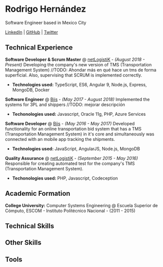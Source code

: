# Rodrigo Hernández

Software Engineer based in Mexico City

[LinkedIn](https://www.linkedin.com/in/rodrigo-hernandez-badillo/) | [GitHub](https://github.com/onigirimx) | [Twitter](https://twitter.com/onigirimex)


## Technical Experience

**Software Developer & Scrum Master** @ [netLogistiK](https://www.netlogistik.com/es/) - _(August 2018 - Present)_
Developing the company's new version of TMS (Transportation Management System) //TODO: Ahondar más en qué hace un tms de forma superficial. Also, supervising that SCRUM is implemented correctly. 
* **Technologies used:** TypeScript, ES6, Angular 9, Node.js, Express, MongoDB, Docker

**Software Engineer** @ [Biis](https://biis.mx/) - _(May 2017 - August 2018)_
Implemented the systems for 3PL and shippers //TODO: mejorar descripción
* **Techonologies used:** Javascript, Oracle 11g, PHP, Azure Services

**Software Developer** @ [Biis](https://biis.mx/) - _(May 2016 - May 2017)_
Developed functionality for an online transportation bid system that has a TMS (Transportation Management System) in it's core and simultaneously was connected with an mobile app tracking the shipments.
* **Technologies used:** JavaScript, AngularJS, Node.js, MongoDB

**Quality Assurance** @ [netLogistiK](https://www.netlogistik.com/es/) - _(September 2015 - May 2016)_
Responsible for creating automated test for the company's TMS (Transportation Management System).
* **Techonologies used:** PHP, Javascript, Codeception

## Academic Formation

**College University:** Computer Systems Engineering @ Escuela Superior de Cómputo, ESCOM - Instituto Politécnico Nacional - (2011 - 2015)

## Technical Skills

## Other Skills

## Tools
